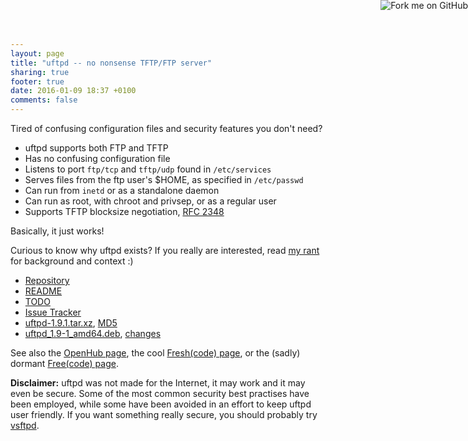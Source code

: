 ```yaml
---
layout: page
title: "uftpd -- no nonsense TFTP/FTP server"
sharing: true
footer: true
date: 2016-01-09 18:37 +0100
comments: false
---
```


<a href="https://github.com/troglobit/uftpd"><img style="position: absolute; top: 0; right: 0; border: none; box-shadow: none;" src="https://camo.githubusercontent.com/365986a132ccd6a44c23a9169022c0b5c890c387/68747470733a2f2f73332e616d617a6f6e6177732e636f6d2f6769746875622f726962626f6e732f666f726b6d655f72696768745f7265645f6161303030302e706e67" alt="Fork me on GitHub" data-canonical-src="https://s3.amazonaws.com/github/ribbons/forkme_right_red_aa0000.png"></a>

Tired of confusing configuration files and security features you don't need?

* uftpd supports both FTP and TFTP
* Has no confusing configuration file
* Listens to port `ftp/tcp` and `tftp/udp` found in `/etc/services`
* Serves files from the ftp user's $HOME, as specified in `/etc/passwd`
* Can run from `inetd` or as a standalone daemon
* Can run as root, with chroot and privsep, or as a regular user
* Supports TFTP blocksize negotiation, [RFC 2348](http://tools.ietf.org/html/rfc2348)

Basically, it just works!

Curious to know why uftpd exists?  If you really are interested, read
[my rant](/blog/2014/05/04/why-write-your-own-ftp-server/) for
background and context :)

* [Repository](http://github.com/troglobit/uftpd)
* [README](https://github.com/troglobit/uftpd/blob/master/README.md)
* [TODO](https://github.com/troglobit/uftpd/blob/master/TODO.md)
* [Issue Tracker](http://github.com/troglobit/uftpd/issues)
* [uftpd-1.9.1.tar.xz](ftp://troglobit.com/uftpd/uftpd-1.9.1.tar.xz),
  [MD5](ftp://troglobit.com/uftpd/uftpd-1.9.1.tar.xz.md5)
* [uftpd_1.9-1_amd64.deb](ftp://troglobit.com/uftpd/uftpd_1.9-1_amd64.deb),
  [changes](ftp://troglobit.com/uftpd/uftpd_1.9-1_amd64.changes)

See also the [OpenHub page](https://www.openhub.net/p/uftpd/), the cool
[Fresh(code) page](http://freshcode.club/projects/uftpd), or the (sadly)
dormant [Free(code) page](http://freecode.com/projects/uftpd).

**Disclaimer:** uftpd was not made for the Internet, it may work and it
  may even be secure.  Some of the most common security best practises
  have been employed, while some have been avoided in an effort to keep
  uftpd user friendly.  If you want something really secure, you should
  probably try [vsftpd](https://security.appspot.com/vsftpd.html).

<!--
  -- Local Variables:
  -- mode: markdown
  -- End:
  -->
